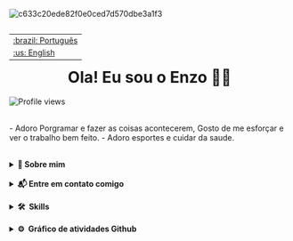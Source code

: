 ![c633c20ede82f0e0ced7d570dbe3a1f3](https://user-images.githubusercontent.com/70382532/138322189-2db8df52-9dcb-40a0-88a8-c365466bd33d.gif)

<table align="right">
 <tr><td><a href="./README.md">:brazil: Português</a></td></tr>
 <tr><td><a href="./README_EN.md">:us: English</a></td></tr>
</table>

<h1 align="center">Ola! Eu sou o Enzo 👋😊</h1>

<div style="display: flex; align-itens: center; justify-content: space-between"> 
  <img src="https://komarev.com/ghpvc/?username=Enzuldo2&color=yellow" alt="Profile views" /> 
</div>

<br />

<p> - Adoro Porgramar e fazer as coisas acontecerem, Gosto de me esforçar e ver o trabalho bem feito.
- Adoro esportes e cuidar da saude.
</p>

<br />

<details>
  <summary><strong>👤 Sobre mim</strong></summary>

- 🔥 Desenvolvedor Backend.
  
- 💻 Hardware - RISC - V

- cursando Engenharia da Computação na UFSCAR

- 🗣️ Inglês avançado

- 📝 [Currículo](https://docs.google.com/document/d/1-jBhG6_gIDsRbMmOludJaoNrwXo2pkoy/edit)

- 💻 Projetos pessoais com maior destaque: [Sistema de Hotel](https://github.com/Enzuldo2/Hotel-Reservation), [SimpleQL](https://github.com/MBGustav/ORI), [Processador Monociclo](https://github.com/Enzuldo2/Processador-RISC-V---Monociclo)
</details>

<br />

<details>
  <summary><strong>📬 Entre em contato comigo</strong></summary>
  <div>
    <br />
    <a href="mailto:enzodezem506@gmail.com">
      <img 
        src="https://img.shields.io/badge/Gmail-D14836?style=for-the-badge&amp;logo=Gmail&amp;logoColor=white" alt="gmail">
    </a>
    <a href="https://www.instagram.com/enzo_dezem/">
      <img 
        src="https://img.shields.io/badge/Instagram-E4405F?style=for-the-badge&amp;logo=instagram&amp;logoColor=white" 
        alt="instagram">
    </a>
    <a href="https://www.linkedin.com/in/enzo-dezem-alves/">
      <img 
        src="https://img.shields.io/badge/Linkedin-0077B5?style=for-the-badge&amp;logo=LinkedIn&amp;logoColor=white" 
        alt="linked-in">
    </a>
  </div>
</details>

<br />

<details>
    <summary><strong>🛠 &nbsp;Skills</strong></summary>
    <br />
    - Linguagens
    <div style="display: inline_block">
      <img align="center" alt="Enzo C" height="30" width="40" src="https://raw.githubusercontent.com/devicons/devicon/master/icons/c/c-original.svg">
      <img align="center" alt="Enzo-Python" height="30" width="40" src="https://raw.githubusercontent.com/devicons/devicon/master/icons/python/python-original.svg">
      <img align="center" alt="Enzo-Csharp" height="30" width="40" src="https://raw.githubusercontent.com/devicons/devicon/master/icons/csharp/csharp-original.svg">
      <img align="center" alt="Enzo-c++" height="30" width="40" src="https://raw.githubusercontent.com/devicons/devicon/master/icons/cplusplus/cplusplus-original.svg">
      <img align="center" alt="Java" height="30" width="40" src="https://cdn.jsdelivr.net/gh/devicons/devicon/icons/java/java-original.svg" />
    </div>
    <br />
    - Frontend
    <div style="display: inline_block">
      <img align="center" alt="HTML" height="30" width="40" src="https://raw.githubusercontent.com/devicons/devicon/master/icons/html5/html5-original.svg" />
      <img align="center" alt="CSS" height="30" width="40" src="https://raw.githubusercontent.com/devicons/devicon/master/icons/css3/css3-original.svg" />
    </div>
    <br />
    - Backend
    <div style="display: inline_block">
      <img align="center" alt="Spring Boot" height="30" width="40" src="https://cdn.jsdelivr.net/gh/devicons/devicon/icons/spring/spring-original.svg" />
      <img align="center" alt="Postgresql" height="30" width="40" src="https://cdn.jsdelivr.net/gh/devicons/devicon/icons/postgresql/postgresql-original.svg" />
      <img align="center" alt="Mysql" height="32" width="42" src="https://cdn.jsdelivr.net/gh/devicons/devicon/icons/mysql/mysql-original.svg" />
    </div>
    <br />
    - Outras tecnologias
    <div style="display: inline_block">
      <img align="center" alt="Enzo-Unity" height="30" width="40" src="https://raw.githubusercontent.com/devicons/devicon/master/icons/unity/unity-original.svg">
      <img align="center" alt="Git" height="30" width="40" src="https://cdn.jsdelivr.net/gh/devicons/devicon/icons/git/git-original.svg" />
      <img align="center" alt="Docker" height="40" width="50" src="https://cdn.jsdelivr.net/gh/devicons/devicon/icons/docker/docker-original.svg" />
    </div>
</details>

<br />

<details>
  <summary><strong>⚙️ &nbsp;Gráfico de atividades Github</strong></summary>
  <div align="center">
    <br>
    <div align="center">
      <img height="150em" src="https://github-profile-summary-cards.vercel.app/api/cards/stats?username=Enzuldo2&theme=radical"/>
    </div>    
    <br>
    <div align="center">
      <img height="150em" src="https://github-profile-summary-cards.vercel.app/api/cards/repos-per-language?username=Enzuldo2&theme=radical"/>
      <img height="150em" src="https://github-profile-summary-cards.vercel.app/api/cards/most-commit-language?username=Enzuldo2&theme=radical"/>
    </div>
    <br>
    <div align="center">
      <img height="150em" src="https://github-profile-summary-cards.vercel.app/api/cards/profile-details?username=Enzuldo2&theme=radical"/>
    </div>
    <br> 
    <div align="center">
      <img src="http://github-readme-streak-stats.herokuapp.com/?user=Enzuldo2&theme=radical&date_format=M%20j%5B%2C%20Y%5D" />
    </div>
  </div>
</details>
